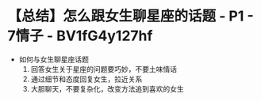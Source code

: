 # 【总结】怎么跟女生聊星座的话题 - P1 - 7情子 - BV1fG4y127hf

-   如何与女生聊星座话题
    1.  回答女生关于星座的问题要巧妙，不要土味情话
    2.  通过细节和态度回复女生，拉近关系
    3.  大胆聊天，不要复杂化，改变方法追到喜欢的女生